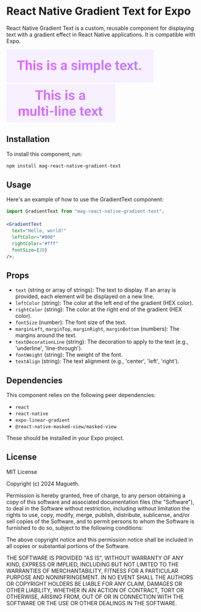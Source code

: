 # React Native Gradient Text for Expo

React Native Gradient Text is a custom, reusable component for displaying text with a gradient effect in React Native applications. It is compatible with Expo.

![Simple Gradient Text](images/simpletext.PNG)
![Multiline Gradient Text](images/multilinetext.PNG)

## Installation

To install this component, run:

```bash
npm install mag-react-native-gradient-text
```

## Usage

Here's an example of how to use the GradientText component:

```jsx
import GradientText from "mag-react-native-gradient-text";

<GradientText
  text="Hello, world!"
  leftColor="#000"
  rightColor="#fff"
  fontSize={20}
/>;
```

## Props

- `text` (string or array of strings): The text to display. If an array is provided, each element will be displayed on a new line.
- `leftColor` (string): The color at the left end of the gradient (HEX color).
- `rightColor` (string): The color at the right end of the gradient (HEX color).
- `fontSize` (number): The font size of the text.
- `marginLeft`, `marginTop`, `marginRight`, `marginBottom` (numbers): The margins around the text.
- `textDecorationLine` (string): The decoration to apply to the text (e.g., 'underline', 'line-through').
- `fontWeight` (string): The weight of the font.
- `textAlign` (string): The text alignment (e.g., 'center', 'left', 'right').

## Dependencies

This component relies on the following peer dependencies:

- `react`
- `react-native`
- `expo-linear-gradient`
- `@react-native-masked-view/masked-view`

These should be installed in your Expo project.

## License

MIT License

Copyright (c) 2024 Magueth.

Permission is hereby granted, free of charge, to any person obtaining a copy
of this software and associated documentation files (the "Software"), to deal
in the Software without restriction, including without limitation the rights
to use, copy, modify, merge, publish, distribute, sublicense, and/or sell
copies of the Software, and to permit persons to whom the Software is
furnished to do so, subject to the following conditions:

The above copyright notice and this permission notice shall be included in all
copies or substantial portions of the Software.

THE SOFTWARE IS PROVIDED "AS IS", WITHOUT WARRANTY OF ANY KIND, EXPRESS OR
IMPLIED, INCLUDING BUT NOT LIMITED TO THE WARRANTIES OF MERCHANTABILITY,
FITNESS FOR A PARTICULAR PURPOSE AND NONINFRINGEMENT. IN NO EVENT SHALL THE
AUTHORS OR COPYRIGHT HOLDERS BE LIABLE FOR ANY CLAIM, DAMAGES OR OTHER
LIABILITY, WHETHER IN AN ACTION OF CONTRACT, TORT OR OTHERWISE, ARISING FROM,
OUT OF OR IN CONNECTION WITH THE SOFTWARE OR THE USE OR OTHER DEALINGS IN THE
SOFTWARE.
